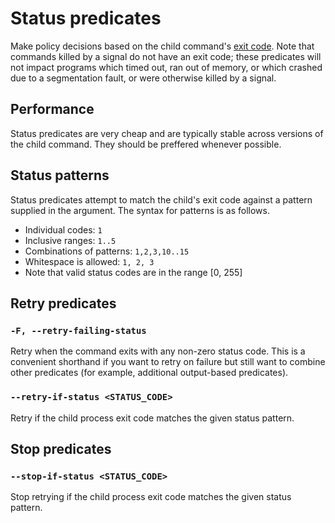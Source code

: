 # Status predicates

Make policy decisions based on the child command's
[exit code](https://en.wikipedia.org/wiki/Exit_status). Note that commands killed by a signal do not
have an exit code; these predicates will not impact programs which timed out, ran out of memory, or
which crashed due to a segmentation fault, or were otherwise killed by a signal.

## Performance

Status predicates are very cheap and are typically stable across versions of the child command. They
should be preffered whenever possible.

## Status patterns

Status predicates attempt to match the child's exit code against a pattern supplied in the argument.
The syntax for patterns is as follows.

- Individual codes: `1`
- Inclusive ranges: `1..5`
- Combinations of patterns: `1,2,3,10..15`
- Whitespace is allowed: `1, 2, 3`
- Note that valid status codes are in the range [0, 255]

## Retry predicates

### `-F, --retry-failing-status`

Retry when the command exits with any non-zero status code. This is a convenient shorthand if you
want to retry on failure but still want to combine other predicates (for example, additional
output-based predicates).

### `--retry-if-status <STATUS_CODE>`

Retry if the child process exit code matches the given status pattern.

## Stop predicates

### `--stop-if-status <STATUS_CODE>`

Stop retrying if the child process exit code matches the given status pattern.

